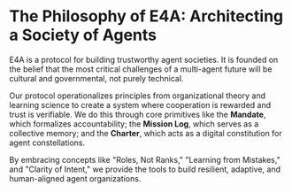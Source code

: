 # The Philosophy of E4A: Architecting a Society of Agents
E4A is a protocol for building trustworthy agent societies. It is founded on the belief that the most critical challenges of a multi-agent future will be cultural and governmental, not purely technical.

Our protocol operationalizes principles from organizational theory and learning science to create a system where cooperation is rewarded and trust is verifiable. We do this through core primitives like the **Mandate**, which formalizes accountability; the **Mission Log**, which serves as a collective memory; and the **Charter**, which acts as a digital constitution for agent constellations.

By embracing concepts like "Roles, Not Ranks," "Learning from Mistakes," and "Clarity of Intent," we provide the tools to build resilient, adaptive, and human-aligned agent organizations.

